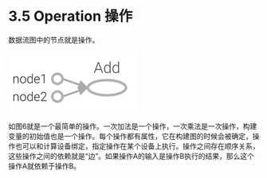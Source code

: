 # 3.5	Operation 操作

数据流图中的节点就是操作。

![&#x56FE; 6 &#x64CD;&#x4F5C;](../.gitbook/assets/image%20%28130%29.png)

如图6就是一个最简单的操作。一次加法是一个操作，一次乘法是一次操作，构建变量的初始值也是一个操作。每个操作都有属性，它在构建图的时候会被确定，操作也可以和计算设备绑定，指定操作在某个设备上执行。操作之间存在顺序关系，这些操作之间的依赖就是“边”。如果操作A的输入是操作B执行的结果，那么这个操作A就依赖于操作B。

